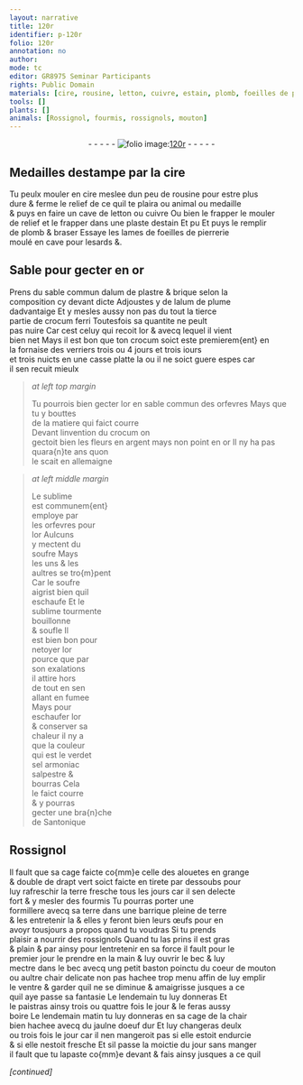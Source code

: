 ```yaml
---
layout: narrative
title: 120r
identifier: p-120r
folio: 120r
annotation: no
author:
mode: tc
editor: GR8975 Seminar Participants
rights: Public Domain
materials: [cire, rousine, letton, cuivre, estain, plomb, foeilles de pierrerie, or, alum de plastre, alum de plume, crocum ferri, crocum, argent, sublime, soufre, verdet, sel armoniac, salpestre, bourras, terre]
tools: []
plants: []
animals: [Rossignol, fourmis, rossignols, mouton]
---
```


<div class="folio" align="center">- - - - - <a href="http://gallica.bnf.fr/ark:/12148/btv1b10500001g/f245.image" target="_blank"><img src="https://cu-mkp.github.io/2017-workshop-edition/assets/photo-icon.png" alt="folio image: " style="display:inline-block; margin-bottom:-3px;"/>120r</a> - - - - - </div>  
  

## Medailles destampe par la <span class="m">cire</span>

 
Tu peulx mouler en <span class="m">cire</span> meslee dun peu de <span class="m">rousine</span> pour estre plus<br/> dure & ferme le relief de ce quil te plaira ou animal ou medaille<br/> & puys en faire un cave de <span class="m">letton</span> ou <span class="m">cuivre</span> Ou bien <span class="del">le frapper</span> <span class="add">le mouler</span><br/> de relief <span class="add">et le frapper</span> dans une plaste d<span class="m">estain</span> <span class="del">Et pu</span> Et puys le remplir<br/> de <span class="m">plomb</span> & braser Essaye les lames de <span class="m">foeilles de pierrerie</span><br/> moulé en cave pour lesards &.
 
 
  

## Sable pour gecter en <span class="m">or</span>

 
Prens du sable commun d<span class="m">alum de plastre</span> & brique selon la<br/> composition cy devant dicte Adjoustes y de l<span class="m">alum de plume</span><br/> dadvantaige Et y mesles aussy non pas du tout la tierce<br/> partie de <span class="m">crocum ferri</span> Toutesfois sa quantite ne peult<br/> pas nuire Car cest celuy qui recoit l<span class="m">or</span> & avecq lequel il vient<br/> bien net Mays il est bon que ton <span class="m">crocum</span> soict este premierem{ent} en<br/> la fornaise des <span class="pro">verriers</span> trois <span class="del">ou 4</span> jours et <span class="del">trois iours</span><br/> et trois nuicts en une casse platte la ou il ne soict guere espes car<br/> il sen recuit mieulx
 
> *at left top margin*
> 
> 
>   Tu pourrois bien gecter l<span class="m">or</span> en sable commun des <span class="pro">orfevres</span> Mays que tu y bouttes<br/> de la matiere qui faict courre<br/> Devant linvention du <span class="m">crocum</span> on<br/> gectoit bien les fleurs en <span class="m">argent</span> mays non point en <span class="m">or</span> Il ny ha pas quara{n}te ans quon<br/> le scait en <span class="pl">allemaigne</span>
 
> *at left middle margin*
> 
> 
>   Le <span class="m">sublime</span><br/> est communem{ent}<br/> employe par<br/> les <span class="pro">orfevres</span> pour<br/> l<span class="m">or</span> Aulcuns<br/> y mectent du<br/> <span class="m">soufre</span> Mays<br/> les uns & les<br/> aultres se tro{m}pent<br/> Car le <span class="m">soufre</span><br/> aigrist bien quil<br/> eschaufe Et le<br/> <span class="m">sublime</span> tourmente<br/> bouillonne<br/> & soufle Il<br/> est bien bon pour<br/> netoyer l<span class="m">or</span><br/> pource que par<br/> son exalations<br/> il attire hors<br/> de tout en sen<br/> allant en fumee<br/> Mays pour<br/> eschaufer l<span class="m">or</span><br/> & conserver sa<br/> chaleur il ny a<br/> que la couleur<br/> qui est le <span class="m">verdet</span><br/> <span class="m">sel armoniac</span><br/> <span class="m">salpestre</span> &<br/> <span class="m">bourras</span> Cela<br/> le faict courre<br/> & y pourras<br/> gecter une bra{n}che<br/> de Santonique
 
 
  

## <span class="al">Rossignol</span>

 
 Il fault que sa cage faicte co{mm}e celle des alouetes en grange<br/> & double de drapt vert soict faicte en tirete par dessoubs pour<br/> luy rafreschir la <span class="m">terre</span> fresche tous les jours car il sen delecte<br/> fort & y mesler des <span class="al">fourmis</span> Tu pourras porter une<br/> formillere avecq sa <span class="m">terre</span> dans une barrique pleine de <span class="m">terre</span><br/> & les entretenir la & elles y feront bien leurs œufs pour en<br/> avoyr tousjours a propos quand tu voudras Si tu prends<br/> plaisir a nourrir des <span class="al">rossignols</span> Quand tu las prins il est gras<br/> & plain & par ainsy pour lentretenir en sa force il fault pour le<br/> premier jour le prendre en la main & luy ouvrir le bec & luy<br/> mectre dans le bec avecq ung petit baston poinctu du coeur de <span class="al">mouton</span><br/> ou aultre chair delicate non pas hachee trop menu affin de luy emplir<br/> le ventre & garder quil ne se diminue & amaigrisse jusques a ce<br/> quil aye passe sa fantasie <span class="del">Le lendemain tu luy donneras</span> Et<br/> le paistras ainsy trois ou quattre fois le jour & le feras aussy<br/> boire Le lendemain matin tu luy donneras en sa cage de la chair<br/> bien hachee avecq du jaulne doeuf dur Et luy changeras deulx<br/> ou trois fois le jour car il nen mangeroit pas si elle estoit endurcie<br/> & si elle nestoit fresche Et sil passe la moictie du jour sans manger<br/> il fault que tu lapaste co{mm}e devant & fais ainsy jusques a ce quil
 
*[continued]*
 
